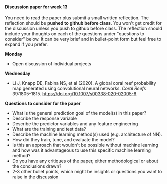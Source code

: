 

#### Discussion paper for week 13

You need to read the paper plus submit a small written reflection. The reflection should be **pushed to github before class**.  You won't get credit for the discussion unless you push to github before class. The reflection should include your thoughts on each of the questions under "questions to consider" below. It can be very brief and in bullet-point form but feel free to expand if you prefer.



**Monday**

* Open discussion of individual projects



**Wednesday**

* Li J, Knapp DE, Fabina NS, et al (2020). A global coral reef probability map generated using convolutional neural networks. *Coral Reefs* 39:1805–1815. https://doi.org/10.1007/s00338-020-02005-6.

  

**Questions to consider for the paper**

  * What is the general prediction goal of the model(s) in this paper?
  * Describe the response variable
  * Describe the predictor variables and any feature engineering
  * What are the training and test data?
  * Describe the machine learning method(s) used (e.g. architecture of NN).
  * How did they train, tune, and evaluate the model?
  * Is this an approach that wouldn't be possible without machine learning and how was it advantageous to use this specific machine learning method?
  * Do you have any critiques of the paper, either methodological or about the conclusions drawn?
  * 2-3 other bullet points, which might be insights or questions you want to raise in the discussion




